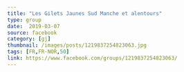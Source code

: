 ```yaml
---
title: "Les Gilets Jaunes Sud Manche et alentours"
type: group
date:  2019-03-07
source: facebook
category: [gj]
thumbnail: /images/posts/1219837254823063.jpg
tags: [FR,FR-NOR,50]
link: https://www.facebook.com/groups/1219837254823063/
---
```

